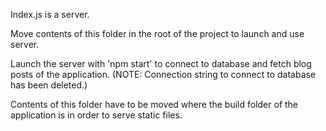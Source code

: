 Index.js is a server.

Move contents of this folder in the root of the project to launch and use server.

Launch the server with 'npm start' to connect to database and fetch blog posts of the application. 
(NOTE: Connection string to connect to database has been deleted.)

Contents of this folder have to be moved where the build folder of the application is
in order to serve static files.